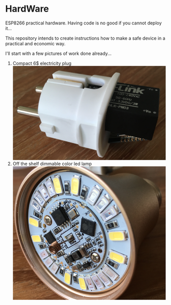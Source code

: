# HardWare
ESP8266 practical hardware. Having code is no good if you cannot deploy it...

This repository intends to create instructions how to make a safe device in a practical and economic way.

I'll start with a few pictures of work done already...

1) Compact 6$ electricity plug ![HKP](https://github.com/HomeACcessoryKid/HardWare/blob/master/HomeKidPlug/HomeKidPlug.png)
2) Off the shelf dimmable color led lamp ![TYLE1R](https://github.com/HomeACcessoryKid/HardWare/blob/master/DimmableLEDlamp/DimmableLEDlamp.png)
